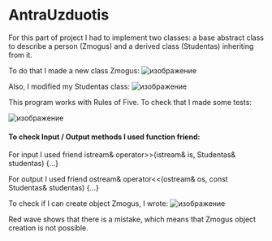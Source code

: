 # AntraUzduotis
For this part of project I had to implement two classes: a base abstract class to describe a person (Zmogus) and a derived class (Studentas) inheriting from it. 

To do that I made a new class Zmogus:
![изображение](https://github.com/aran1ja/AntraUzduotis/assets/147089828/3924bbcd-28cb-4b8f-84c7-0d6bcdbb25ff)

Also, I modified my Studentas class:
![изображение](https://github.com/aran1ja/AntraUzduotis/assets/147089828/f8d725ed-893e-48ff-9ac2-954698307ee9)

This program works with Rules of Five. To check that I made some tests:

![изображение](https://github.com/aran1ja/AntraUzduotis/assets/147089828/f249bf1f-d0d5-43a0-8929-d15e492109a2)

#### To check Input / Output methods I used function friend:
For input I used friend istream& operator>>(istream& is, Studentas& studentas) {...}

For output I used friend ostream& operator<<(ostream& os, const Studentas& studentas) {...}

To check if I can create object Zmogus, I wrote:
![изображение](https://github.com/aran1ja/AntraUzduotis/assets/147089828/c41668b4-f5e7-4d3a-9f95-ffd940a24e84)

Red wave shows that there is a mistake, which means that Zmogus object creation is not possible.
